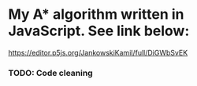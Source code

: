 # My A* algorithm written in JavaScript. See link below:

https://editor.p5js.org/JankowskiKamil/full/DiGWbSvEK

### TODO: Code cleaning
